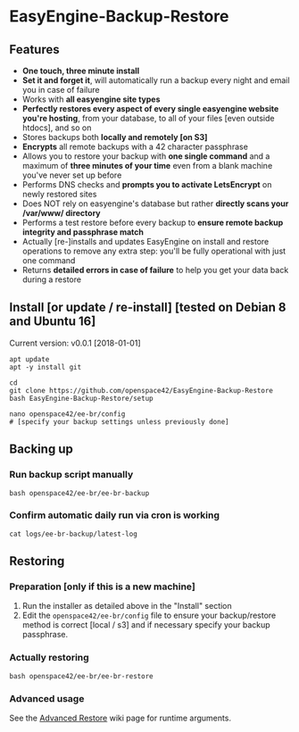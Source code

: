 # EasyEngine-Backup-Restore

## Features

* **One touch, three minute install**
* **Set it and forget it**, will automatically run a backup every night and email you in case of failure
* Works with **all easyengine site types**
* **Perfectly restores every aspect of every single easyengine website you're hosting**, from your database, to all of your files [even outside htdocs], and so on
* Stores backups both **locally and remotely [on S3]**
* **Encrypts** all remote backups with a 42 character passphrase
* Allows you to restore your backup with **one single command** and a maximum of **three minutes of your time** even from a blank machine you've never set up before
* Performs DNS checks and **prompts you to activate LetsEncrypt** on newly restored sites
* Does NOT rely on easyengine's database but rather **directly scans your /var/www/ directory**
* Performs a test restore before every backup to **ensure remote backup integrity and passphrase match**
* Actually [re-]installs and updates EasyEngine on install and restore operations to remove any extra step: you'll be fully operational with just one command
* Returns **detailed errors in case of failure** to help you get your data back during a restore


## Install [or update / re-install] [tested on Debian 8 and Ubuntu 16]

Current version: v0.0.1 [2018-01-01]

```
apt update
apt -y install git
```
```
cd
git clone https://github.com/openspace42/EasyEngine-Backup-Restore
bash EasyEngine-Backup-Restore/setup
```
```
nano openspace42/ee-br/config
# [specify your backup settings unless previously done]
```

## Backing up

### Run backup script manually

```
bash openspace42/ee-br/ee-br-backup
```

### Confirm automatic daily run via cron is working

```
cat logs/ee-br-backup/latest-log
```

## Restoring

### Preparation [only if this is a new machine]

1. Run the installer as detailed above in the "Install" section
2. Edit the `openspace42/ee-br/config` file to ensure your backup/restore method is correct [local / s3] and if necessary specify your backup passphrase.

### Actually restoring

```
bash openspace42/ee-br/ee-br-restore
```

### Advanced usage

See the [Advanced Restore](https://github.com/openspace42/EasyEngine-Backup-Restore/wiki/Advanced-Restore) wiki page for runtime arguments.
